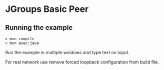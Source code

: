 # JGroups Basic Peer

## Running the example

```
> mvn compile
> mvn exec:java
```

Run the example in multiple windows and type text on input.

For real network use remove forced loopback configuration from build file.
